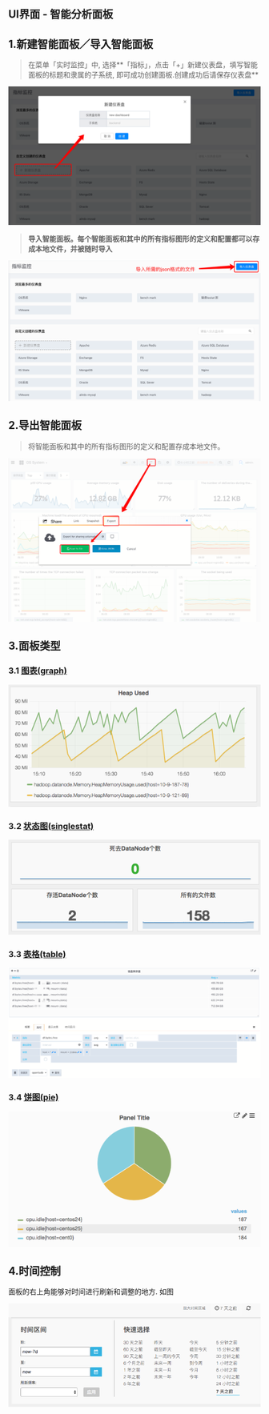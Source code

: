 ## **UI界面 - 智能分析面板**

## 1.**新建智能面板／导入智能面板**

> 在菜单「实时监控」中, 选择**「指标」，点击「+」新建仪表盘，填写智能面板的标题和隶属的子系统, 即可成功创建面板.创建成功后请保存仪表盘**

![](/part4/images/new_dashboard.png)

> **导入智能面板。每个智能面板和其中的所有指标图形的定义和配置都可以存成本地文件，并被随时导入**

![](/part4/images/import_dashboard.png)

## 2.**导出智能面板**

> 将智能面板和其中的所有指标图形的定义和配置存成本地文件。

![](/part4/images/export_dashboard-18-12-06.png)

## 3.**面板类型**

### 3.1 [图表(graph)](/part4/ui_dashboard/graph.md)

![](/part4/images/p4_7.png)

### 3.2 [状态图(singlestat)](/part4/ui_dashboard/singlestat.md)

![](/part4/images/p4_8.png)

### 3.3 [表格(table)](/part4/ui_dashboard/table.md)
![](/part4/images/table.png)

### 3.4 [饼图(pie)](/part4/ui_dashboard/pie.md)
![](/part4/images/pie.png)

## 4.时间控制

面板的右上角能够对时间进行刷新和调整的地方. 如图

![](/part4/images/p4_11.png)















